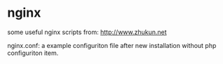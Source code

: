 nginx
=====

some useful nginx scripts
from: http://www.zhukun.net

nginx.conf: a example configuriton file after new installation without php configuriton item.

